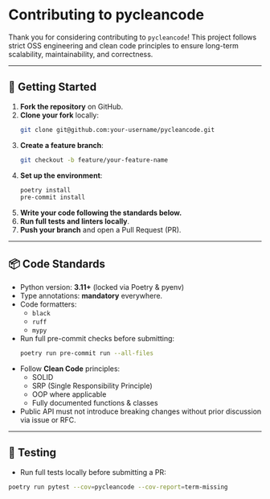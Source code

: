 # Contributing to pycleancode

Thank you for considering contributing to `pycleancode`!
This project follows strict OSS engineering and clean code principles to ensure long-term scalability, maintainability, and correctness.

---

## 🚀 Getting Started

1. **Fork the repository** on GitHub.
2. **Clone your fork** locally:
    ```bash
    git clone git@github.com:your-username/pycleancode.git
    ```
3. **Create a feature branch**:
    ```bash
    git checkout -b feature/your-feature-name
    ```
4. **Set up the environment**:
    ```bash
    poetry install
    pre-commit install
    ```
5. **Write your code following the standards below.**
6. **Run full tests and linters locally**.
7. **Push your branch** and open a Pull Request (PR).

---

## 📦 Code Standards

- Python version: **3.11+** (locked via Poetry & pyenv)
- Type annotations: **mandatory** everywhere.
- Code formatters:
    - `black`
    - `ruff`
    - `mypy`
- Run full pre-commit checks before submitting:
    ```bash
    poetry run pre-commit run --all-files
    ```
- Follow **Clean Code** principles:
  - SOLID
  - SRP (Single Responsibility Principle)
  - OOP where applicable
  - Fully documented functions & classes
- Public API must not introduce breaking changes without prior discussion via issue or RFC.

---

## 🧪 Testing

- Run full tests locally before submitting a PR:

```bash
poetry run pytest --cov=pycleancode --cov-report=term-missing
